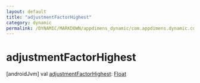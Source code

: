 ```yaml
---
layout: default
title: "adjustmentFactorHighest"
category: dynamic
permalink: /DYNAMIC/MARKDOWN/appdimens_dynamic/com.appdimens.dynamic.code/-screen-adjustment-factors/adjustment-factor-highest.html
---
```


# adjustmentFactorHighest

[androidJvm]
val [adjustmentFactorHighest](adjustment-factor-highest.md): [Float](https://kotlinlang.org/api/core/kotlin-stdlib/kotlin/-float/index.html)